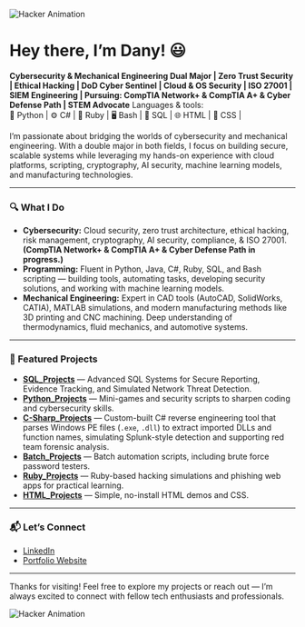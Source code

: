 ![Hacker Animation](https://media2.giphy.com/media/v1.Y2lkPTc5MGI3NjExamlkNWU3YnIwNmVuaTh2cmI1d2J3dGVwbml3cTQ2NHY1ODBiN2FmbCZlcD12MV9pbnRlcm5hbF9naWZfYnlfaWQmY3Q9Zw/dP0WAyNyTKSNqNm6zn/giphy.gif)




# Hey there, I’m Dany! 😃

**Cybersecurity & Mechanical Engineering Dual Major | Zero Trust Security | Ethical Hacking | DoD Cyber Sentinel | Cloud & OS Security | ISO 27001 | SIEM Engineering | Pursuing: CompTIA Network+ & CompTIA A+ & Cyber Defense Path | STEM Advocate**
Languages & tools:  
🐍 Python | ⚙️ C# | 💎 Ruby | 🖥️ Bash | 🧮 SQL | 🌐 HTML | 📃 CSS |

I’m passionate about bridging the worlds of cybersecurity and mechanical engineering. With a double major in both fields, I focus on building secure, scalable systems while leveraging my hands-on experience with cloud platforms, scripting, cryptography, AI security, machine learning models, and manufacturing technologies.

---

### 🔍 What I Do

- **Cybersecurity:** Cloud security, zero trust architecture, ethical hacking, risk management, cryptography, AI security, compliance, & ISO 27001. **(CompTIA Network+ & CompTIA A+ & Cyber Defense Path in progress.)**  
- **Programming:** Fluent in Python, Java, C#, Ruby, SQL, and Bash scripting — building tools, automating tasks, developing security solutions, and working with machine learning models.  
- **Mechanical Engineering:** Expert in CAD tools (AutoCAD, SolidWorks, CATIA), MATLAB simulations, and modern manufacturing methods like 3D printing and CNC machining. Deep understanding of thermodynamics, fluid mechanics, and automotive systems.

---

### 🚀 Featured Projects

- [**SQL_Projects**](https://github.com/DRA3V50/SQL_Projects) — Advanced SQL Systems for Secure Reporting, Evidence Tracking, and Simulated Network Threat Detection. 
- [**Python_Projects**](https://github.com/DRA3V50/Python_Projects) — Mini-games and security scripts to sharpen coding and cybersecurity skills.
- [**C-Sharp_Projects**](https://github.com/DRA3V50/C-Sharp_Projects) — Custom-built C# reverse engineering tool that parses Windows PE files (`.exe`, `.dll`) to extract imported DLLs and function names, simulating Splunk-style detection and supporting red team forensic analysis. 
- [**Batch_Projects**](https://github.com/DRA3V50/Batch_Projects) — Batch automation scripts, including brute force password testers.  
- [**Ruby_Projects**](https://github.com/DRA3V50/Ruby_Projects) — Ruby-based hacking simulations and phishing web apps for practical learning.  
- [**HTML_Projects**](https://github.com/DRA3V50/HTML_Projects) — Simple, no-install HTML demos and CSS.

---

### 📬 Let’s Connect

- [LinkedIn](https://www.linkedin.com/in/danyarabo/)  
- [Portfolio Website](https://dra3v50.github.io/Website/)



---

Thanks for visiting! Feel free to explore my projects or reach out — I’m always excited to connect with fellow tech enthusiasts and professionals.


![Hacker Animation](https://i.gifer.com/J5A.gif)

